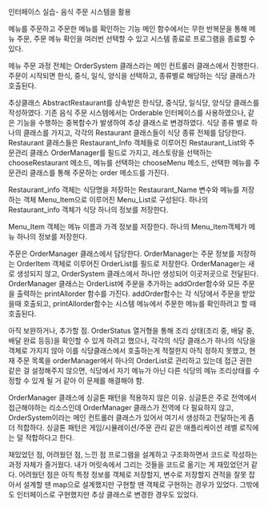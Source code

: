 인터페이스 실습- 음식 주문 시스템을 활용

메뉴를 주문하고 주문한 메뉴를 확인하는 기능
메인 함수에서는 무한 반복문을 통해 메뉴 주문, 주문 메뉴 확인을 여러번 선택할 수 있고 시스템 종료로 프로그램을 종료할 수 있다. 


메뉴 주문 과정 전체는 OrderSystem 클래스라는 메인 컨트롤러 클래스에서 진행한다.
주문이 시작되면 한식, 중식, 일식, 양식을 선택하고, 종류별로 해당하는 식당 클래스가 호출된다.


추상클래스 AbstractRestaurant를 상속받은 한식당, 중식당, 일식당, 양식당 클래스를 작성하였다. 
기존 음식 주문 시스템에서는 Orderable 인터페이스를 사용하였으나, 같은 기능을 수행하는 중복함수가 발생하여 추상 클래스로 변경하였다.
식당 종류 별로 하나의 클래스를 가지고, 각각의 Restaurant 클래스들이 식당 종류 전체를 담당한다. 
Restaurant 클래스들은 Restaurant_Info 객체들로 이루어진 Restaurant_List와 주문관리 클래스 OrderManager를 필드로 가지고, 
레스토랑을 선택하는 chooseRestaurant 메소드, 메뉴를 선택하는 chooseMenu 메소드,  선택한 메뉴를 주문관리 클래스를 통해 주문하는 order 메소드를 가진다. 

Restaurant_info 객체는 식당명을 저장하는 Restaurant_Name 변수와 메뉴를 저장하는 객체 Menu_Item으로 이루어진 Menu_List로 구성된다. 
하나의 Restaurant_info 객체가 식당 하나의 정보를 저장한다. 

Menu_Item 객체는 메뉴 이름과 가격 정보를 저장한다.
하나의 Menu_Item객체가 메뉴 하나의 정보를 저장한다. 

주문은 OrderManager 클래스에서 담당한다. 
OrderManager는 주문 정보를 저장하는 OrderItem 객체로 이루어진 OrderList를 필드로 저장한다. 
OrderManager는 새로 생성되지 않고, OrderSystem 클래스에서 하나만 생성되어 이곳저곳으로 전달된다. 
OrderManager 클래스는 OrderList에 주문을 추가하는 addOrder함수와 모든 주문을 출력하는 printAllorder 함수를 가진다. 
addOrder함수는 각 식당에서 주문을 받았을때 호출되고, printAllorder함수는 시스템 메뉴에서 주문한 메뉴를 확인하려고 할 때 호출된다. 

아직 보완하거나, 추가할 점.
OrderStatus 열거형을 통해 조리 상태(조리 중, 배달 중, 배달 완료 등등)을 확인할 수 있게 하려고 했으나, 
각각의 식당 클래스가 하나의 식당을 객체로 가지지 않아 이를 식당클래스에서 호출하는게 적절한지 아직 정하지 못했고,
현재 주문 목록을 orderManager에서 하나의 OrderList로 관리하고 있는데 접근 권한 같은 걸 설정해주지 않으면, 
식당에서 자기 메뉴가 아닌 다른 식당의 메뉴 조리상태를 수정할 수 있게 될 거 같아 이 문제를 해결해야 함.

OrderManager 클래스에 싱글톤 패턴을 적용하지 않은 이유.
싱글톤은 주로 전역에서 접근해야하는 리소스인데 OrderManager 클래스가 전역에 다 필요하지 않고, 
OrderSystem이라는 메인 컨트롤러 클래스가 있어서 여기서 생성하고 전달하는게 좀 더 적합하다.
싱글톤 패턴은 게임/시뮬레이션/주문 관리 같은 애플리케이션 레벨 로직에는 덜 적합하다고 한다.

재밌었던 점, 어려웠던 점, 느낀 점
프로그램을 설계하고 구조화하면서 코드로 작성하는 과정 자체가 즐거웠다. 내가 머릿속에서 그리는 것들을 코드로 옮기는 게 재밌었던거 같다. 
어려웠던 점은 아직 특정 정보를 객체로 저장할지, 변수로 저장할지 견적을 잘못 잡아서 설계할 땐 map으로 설계했지만 구현할 땐 객체로 구현하는 경우가 있었다. 
그밖에도 인터페이스로 구현했지만 추상 클래스로 변경한 경우도 있었다. 

